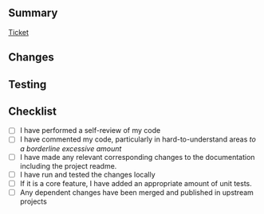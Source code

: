 ## Summary
<!---
1-2 sentences summarizing the changes included in this PR
--->

[Ticket](<!-- link to ticket -->)
<!---
Link to the Trello ticket for this work.
--->

## Changes
<!---
List all non-trivial changes included in this PR. Bullet points are fine or the individual commits that make up this PR.
--->

## Testing
<!---
How did you test your changes? How might someone else test them?
--->

## Checklist

- [ ] I have performed a self-review of my code
- [ ] I have commented my code, particularly in hard-to-understand areas _to a borderline excessive amount_
- [ ] I have made any relevant corresponding changes to the documentation including the project readme.
- [ ] I have run and tested the changes locally
- [ ] If it is a core feature, I have added an appropriate amount of unit tests.
- [ ] Any dependent changes have been merged and published in upstream projects